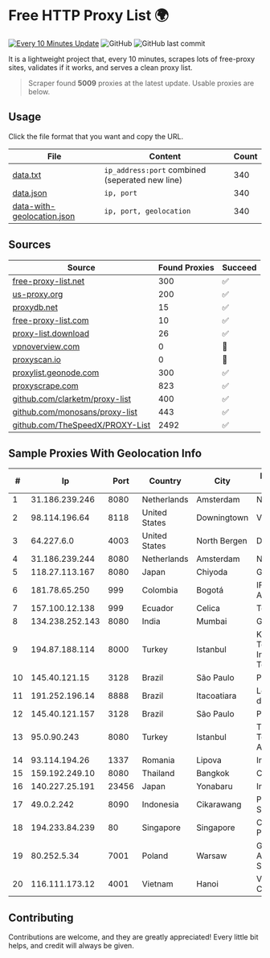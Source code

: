
# Free HTTP Proxy List 🌍

[![Every 10 Minutes Update](https://github.com/mertguvencli/http-proxy-list/actions/workflows/main.yml/badge.svg?branch=main)](https://github.com/mertguvencli/http-proxy-list/actions/workflows/main.yml)
![GitHub](https://img.shields.io/github/license/mertguvencli/http-proxy-list)
![GitHub last commit](https://img.shields.io/github/last-commit/mertguvencli/http-proxy-list)

It is a lightweight project that, every 10 minutes, scrapes lots of free-proxy sites, validates if it works, and serves a clean proxy list.


> Scraper found **5009** proxies at the latest update. Usable proxies are below.

## Usage

Click the file format that you want and copy the URL.


|File|Content|Count|
|----|-------|-----|
|[data.txt](https://raw.githubusercontent.com/mertguvencli/http-proxy-list/main/proxy-list/data.txt)|`ip_address:port` combined (seperated new line)|340|
|[data.json](https://raw.githubusercontent.com/mertguvencli/http-proxy-list/main/proxy-list/data.json)|`ip, port`|340|
|[data-with-geolocation.json](https://raw.githubusercontent.com/mertguvencli/http-proxy-list/main/proxy-list/data-with-geolocation.json)|`ip, port, geolocation`|340|

## Sources

|Source|Found Proxies|Succeed|
|------|-------------|-------|
|[free-proxy-list.net](https://free-proxy-list.net)|300|✅|
|[us-proxy.org](https://www.us-proxy.org)|200|✅|
|[proxydb.net](http://proxydb.net)|15|✅|
|[free-proxy-list.com](https://free-proxy-list.com/?page=&port=&type%5B%5D=http&type%5B%5D=https&up_time=0&search=Search)|10|✅|
|[proxy-list.download](https://www.proxy-list.download/HTTP)|26|✅|
|[vpnoverview.com](https://vpnoverview.com/privacy/anonymous-browsing/free-proxy-servers)|0|🚫|
|[proxyscan.io](https://www.proxyscan.io)|0|🚫|
|[proxylist.geonode.com](https://proxylist.geonode.com/api/proxy-list?limit=300&page=1&sort_by=lastChecked&sort_type=desc&protocols=http,https)|300|✅|
|[proxyscrape.com](https://api.proxyscrape.com/v2/?request=displayproxies&protocol=http&timeout=10000&country=all&ssl=all&anonymity=all)|823|✅|
|[github.com/clarketm/proxy-list](https://raw.githubusercontent.com/clarketm/proxy-list/master/proxy-list-raw.txt)|400|✅|
|[github.com/monosans/proxy-list](https://raw.githubusercontent.com/monosans/proxy-list/main/proxies/http.txt)|443|✅|
|[github.com/TheSpeedX/PROXY-List](https://raw.githubusercontent.com/TheSpeedX/PROXY-List/master/http.txt)|2492|✅|


## Sample Proxies With Geolocation Info

|#|Ip|Port|Country|City|Internet Service Provider|
|-|--|----|-------|----|-------------------------|
|1|31.186.239.246|8080|Netherlands|Amsterdam|NetSkope Inc|
|2|98.114.196.64|8118|United States|Downingtown|Verizon Business|
|3|64.227.6.0|4003|United States|North Bergen|DigitalOcean, LLC|
|4|31.186.239.244|8080|Netherlands|Amsterdam|NetSkope Inc|
|5|118.27.113.167|8080|Japan|Chiyoda|GMO Internet, Inc.|
|6|181.78.65.250|999|Colombia|Bogotá|IFX Networks Argentina S.R.L|
|7|157.100.12.138|999|Ecuador|Celica|Telconet S.A|
|8|134.238.252.143|8080|India|Mumbai|Google LLC|
|9|194.87.188.114|8000|Turkey|Istanbul|Kadir Huseyin Tezcan Nosspeed Internet Teknolojileri|
|10|145.40.121.15|3128|Brazil|São Paulo|Packet Host, Inc.|
|11|191.252.196.14|8888|Brazil|Itacoatiara|Locaweb Serviços de Internet S/A|
|12|145.40.121.157|3128|Brazil|São Paulo|Packet Host, Inc.|
|13|95.0.90.243|8080|Turkey|Istanbul|Turk Telekomunikasyon Anonim Sirketi|
|14|93.114.194.26|1337|Romania|Lipova|Interkvm Host SRL|
|15|159.192.249.10|8080|Thailand|Bangkok|CAT-BB|
|16|140.227.25.191|23456|Japan|Yonabaru|InfoSphere|
|17|49.0.2.242|8090|Indonesia|Cikarawang|PT Usaha Adi Sanggoro|
|18|194.233.84.239|80|Singapore|Singapore|Contabo Asia Private Limited|
|19|80.252.5.34|7001|Poland|Warsaw|GWNET Autonomus System|
|20|116.111.173.12|4001|Vietnam|Hanoi|Viettel Corporation|



## Contributing

Contributions are welcome, and they are greatly appreciated! Every
little bit helps, and credit will always be given.

